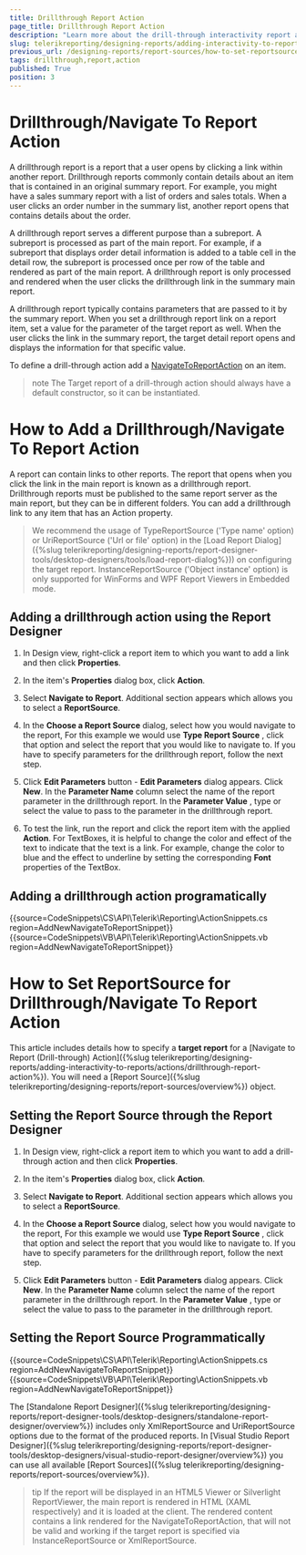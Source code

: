 ```yaml
---
title: Drillthrough Report Action
page_title: Drillthrough Report Action 
description: "Learn more about the drill-through interactivity report action when working with Telerik Reporting."
slug: telerikreporting/designing-reports/adding-interactivity-to-reports/actions/drillthrough-report-action
previous_url: /designing-reports/report-sources/how-to-set-reportsource-for-navigatetoreport-action, /designing-reports/adding-interactivity-to-reports/actions/how-to/how-to-add-a-drillthrough-navigate-to-report-action, /designing-reports-interactivity-drill-through-report-links
tags: drillthrough,report,action
published: True
position: 3
---
```


# Drillthrough/Navigate To Report Action

A drillthrough report is a report that a user opens by clicking a link within another report. Drillthrough reports commonly contain details about an item that is contained in an original summary report. For example, you might have a sales summary report with a list of orders and sales totals. When a user clicks an order number in the summary list, another report opens that contains details about the order. 

A drillthrough report serves a different purpose than a subreport. A subreport is processed as part of the main report. For example, if a subreport that displays order detail information is added to a table cell in the detail row, the subreport is processed once per row of the table and rendered as part of the main report. A drillthrough report is only processed and rendered when the user clicks the drillthrough link in the summary main report. 

A drillthrough report typically contains parameters that are passed to it by the summary report. When you set a drillthrough report link on a report item, set a value for the parameter of the target report as well. When the user clicks the link in the summary report, the target detail report opens and displays the information for that specific value. 

To define a drill-through action add a [NavigateToReportAction](/reporting/api/Telerik.Reporting.NavigateToReportAction) on an item. 

>note The Target report of a drill-through action should always have a default constructor, so it can be instantiated. 

# How to Add a Drillthrough/Navigate To Report Action

A report can contain links to other reports. The report that opens when you click the link in the main report is known as a drillthrough report. Drillthrough reports must be published to the same report server as the main report, but they can be in different folders. You can add a drillthrough link to any item that has an Action property. 

> We recommend the usage of TypeReportSource ('Type name' option) or UriReportSource ('Url or file' option) in the [Load Report Dialog]({%slug telerikreporting/designing-reports/report-designer-tools/desktop-designers/tools/load-report-dialog%})) on configuring the target report. InstanceReportSource ('Object instance' option) is only supported for WinForms and WPF Report Viewers in Embedded mode. 


## Adding a drillthrough action using the Report Designer

1. In Design view, right-click a report item to which you want to add a link and then click __Properties__. 

1. In the item's __Properties__ dialog box, click __Action__. 

1. Select __Navigate to Report__. Additional section appears which allows you to select a __ReportSource__. 

1. In the __Choose a Report Source__ dialog, select how you would navigate to the report, For this example we would use __Type Report Source__ , click that option and select the report that you would like to navigate to. If you have to specify parameters for the drillthrough report, follow the next step.

1. Click __Edit Parameters__ button - __Edit Parameters__ dialog appears. Click __New__. In the __Parameter Name__ column select the name of the report parameter in the drillthrough report. In the __Parameter Value__ , type or select the value to pass to the parameter in the drillthrough report. 

1. To test the link, run the report and click the report item with the applied __Action__. For TextBoxes, it is helpful to change the color and effect of the text to indicate that the text is a link. For example, change the color to blue and the effect to underline by setting the corresponding __Font__ properties of the TextBox. 

## Adding a drillthrough action programatically

{{source=CodeSnippets\CS\API\Telerik\Reporting\ActionSnippets.cs region=AddNewNavigateToReportSnippet}}
{{source=CodeSnippets\VB\API\Telerik\Reporting\ActionSnippets.vb region=AddNewNavigateToReportSnippet}}


# How to Set ReportSource for Drillthrough/Navigate To Report Action

This article includes details how to specify a __target report__ for a [Navigate to Report (Drill-through) Action]({%slug telerikreporting/designing-reports/adding-interactivity-to-reports/actions/drillthrough-report-action%}). You will need a [Report Source]({%slug telerikreporting/designing-reports/report-sources/overview%}) object.       

## Setting the Report Source through the Report Designer

1. In Design view, right-click a report item to which you want to add a drill-through action and then click __Properties__.             

1. In the item's __Properties__ dialog box, click __Action__.             

1. Select __Navigate to Report__. Additional section appears which allows you to select a __ReportSource__.             

1. In the __Choose a Report Source__ dialog, select how you would navigate to the report, For this example we would use __Type Report Source__ , click that option and select the report that you would like to navigate to. If you have to specify parameters for the drillthrough report, follow the next step.

1. Click __Edit Parameters__ button - __Edit Parameters__ dialog appears. Click __New__. In the __Parameter Name__ column select the name of the report parameter in the drillthrough report. In the __Parameter Value__ , type or select the value to pass to the parameter in the drillthrough report.             

## Setting the Report Source Programmatically

{{source=CodeSnippets\CS\API\Telerik\Reporting\ActionSnippets.cs region=AddNewNavigateToReportSnippet}}
{{source=CodeSnippets\VB\API\Telerik\Reporting\ActionSnippets.vb region=AddNewNavigateToReportSnippet}}


The [Standalone Report Designer]({%slug telerikreporting/designing-reports/report-designer-tools/desktop-designers/standalone-report-designer/overview%}) includes only XmlReportSource and UriReportSource options due to the format of the produced reports. In [Visual Studio Report Designer]({%slug telerikreporting/designing-reports/report-designer-tools/desktop-designers/visual-studio-report-designer/overview%}) you can use all available [Report Sources]({%slug telerikreporting/designing-reports/report-sources/overview%}).         

>tip If the report will be displayed in an HTML5 Viewer or Silverlight ReportViewer, the main report is rendered in HTML (XAML respectively) and it is loaded at the client. The rendered content contains a link rendered for the NavigateToReportAction, that will not be valid and working if the target report is specified via InstanceReportSource or XmlReportSource.        
